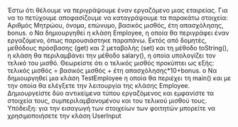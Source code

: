 Έστω ότι θέλουμε να περιγράψουμε έναν εργαζόμενο μιας εταιρείας. Για να το πετύχουμε
αποφασίζουμε να καταγράψουμε τα παρακάτω στοιχεία: Αριθμός Μητρώου, όνομα,
επώνυμο, βασικός μισθός, έτη απασχόλησης, bonus.
o Να δημιουργηθεί η κλάση Employee, η οποία θα περιγράφει έναν εργαζόμενο, όπως
παρουσιάστηκε παραπάνω. Εκτός από δομητές, μεθόδους πρόσβασης (get) και
2
μεταβολής (set) και τη μέθοδο toString(), η κλάση θα περιλαμβάνει την μέθοδο salary(),
η οποία υπολογίζει τον τελικό του μισθό. Θεωρείστε ότι ο τελικός μισθός προκύπτει ως
εξής: τελικός μισθός = βασικός μισθός + έτη απασχόλησης*10+bonus.
o Να δημιουργηθεί μια κλάση TestEmployee η οποία θα περιέχει τη main() και με την
οποία θα ελέγξετε την λειτουργία της κλάσης Employee. Δημιουργείστε δύο αντικείμενα
τύπου εργαζόμενος και εμφανίστε τα στοιχεία τους, συμπεριλαμβανομένου και του
τελικού μισθού τους.
Υπόδειξη: για την εισαγωγή των στοιχείων των φοιτητών μπορείτε να χρησιμοποιήσετε την
κλάση UserInput
